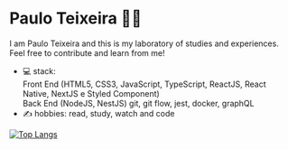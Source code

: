 # Paulo Teixeira :man_technologist:

I am Paulo Teixeira and this is my laboratory of studies 
and experiences. 
Feel free to contribute and learn from me!

- 💻 stack:   
        Front End (HTML5, CSS3, JavaScript, TypeScript, ReactJS, React Native, NextJS e Styled Component)  
        Back End (NodeJS, NestJS)
        git, git flow, jest, docker, graphQL
- ✍ hobbies: read, study, watch and code

[![Top Langs](https://github-readme-stats.vercel.app/api/top-langs/?username=pauloteixeira01&layout=compact)](https://github.com/pauloteixeira01/github-readme-stats)


<!--
[![Top Langs](https://github-readme-stats.vercel.app/api/top-langs/?username=pauloteixeira01&layout=compact)](https://github.com/pauloteixeira01/github-readme-stats)
**pauloteixeira01/pauloteixeira01** is a ✨ _special_ ✨ repository because its `README.md` (this file) appears on your GitHub profile.

Here are some ideas to get you started:

- 🔭 I’m currently working on ...
- 🌱 I’m currently learning ...
- 👯 I’m looking to collaborate on ...
- 🤔 I’m looking for help with ...
- 💬 Ask me about ...
- 📫 How to reach me: ...
- 😄 Pronouns: ...
- ⚡ Fun fact: ...
-->
